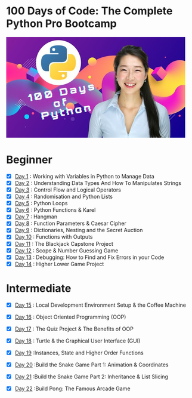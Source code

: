 # 100 Days of Code: The Complete Python Pro Bootcamp

![100 Days Of Code](./images/100days-of-code.jpg)
# Beginner
- [x] [Day 1] : Working with Variables in Python to Manage Data
- [x] [Day 2] : Understanding Data Types And How To Manipulates Strings
- [x] [Day 3] : Control Flow and Logical Operators  
- [x] [Day 4] : Randomisation and Python Lists
- [x] [Day 5] : Python Loops
- [x] [Day 6] : Python Functions & Karel 
- [x] [Day 7] : Hangman   
- [x] [Day 8] : Function Parameters & Caesar Cipher  
- [x] [Day 9] : Dictionaries, Nesting and the Secret Auction
- [x] [Day 10] : Functions with Outputs  
- [x] [Day 11] : The Blackjack Capstone Project  
- [x] [Day 12] : Scope & Number Guessing Game  
- [x] [Day 13] : Debugging: How to Find and Fix Errors in your Code 
- [x] [Day 14] : Higher Lower Game Project  

#  Intermediate  
- [x] [Day 15] : Local Development Environment Setup & the Coffee Machine  
- [x] [Day 16] : Object Oriented Programming (OOP)  
- [x] [Day 17] : The Quiz Project & The Benefits of OOP  
- [x] [Day 18] : Turtle & the Graphical User Interface (GUI)  
- [x] [Day 19] :Instances, State and Higher Order Functions  
- [x] [Day 20] :Build the Snake Game Part 1: Animation & Coordinates 
- [x] [Day 21] :Build the Snake Game Part 2: Inheritance & List Slicing
- [x] [Day 22] :Build Pong: The Famous Arcade Game  











<!-- repository Link  -->
[Day 1]:https://github.com/themilon/100-Days-Python/tree/main/Day-01
[Day 2]:https://github.com/themilon/100-Days-Python/tree/main/Day-02
[Day 3]:https://github.com/themilon/100-Days-Python/tree/main/Day-03
[Day 4]:https://github.com/themilon/100-Days-Python/tree/main/Day-04
[Day 5]:https://github.com/themilon/100-Days-Python/tree/main/Day-05
[Day 6]:https://github.com/themilon/100-Days-Python/tree/main/Day-06
[Day 7]:https://github.com/themilon/100-Days-Python/tree/main/Day-07
[Day 8]:https://github.com/themilon/100-Days-Python/tree/main/Day-08
[Day 9]:https://github.com/themilon/100-Days-Python/tree/main/Day-09
[Day 10]:https://github.com/themilon/100-Days-Python/tree/main/Day-10
[Day 11]:https://github.com/themilon/100-Days-Python/tree/main/Day-11
[Day 12]:https://github.com/themilon/100-Days-Python/tree/main/Day-12
[Day 13]:https://github.com/themilon/100-Days-Python/tree/main/Day-13
[Day 14]:https://github.com/themilon/100-Days-Python/tree/main/Day-14
[Day 15]:https://github.com/themilon/100-Days-Python/tree/main/Day-15
[Day 16]:https://github.com/themilon/100-Days-Python/tree/main/Day-16
[Day 17]:https://github.com/themilon/100-Days-Python/tree/main/Day-17
[Day 18]:https://github.com/themilon/100-Days-Python/tree/main/Day-18
[Day 19]:https://github.com/themilon/100-Days-Python/tree/main/Day-19
[Day 20]:https://github.com/themilon/100-Days-Python/tree/main/Day-20
[Day 21]:https://github.com/themilon/100-Days-Python/tree/main/Day-21
[Day 22]:https://github.com/themilon/100-Days-Python/tree/main/Day-22